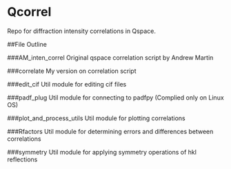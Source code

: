# Qcorrel

Repo for diffraction intensity correlations in Qspace.

##File Outline

###AM_inten_correl
Original qspace correlation script by Andrew Martin

###correlate
My version on correlation script

###edit_cif
Util module for editing cif files

###padf_plug
Util module for connecting to padfpy (Complied only on Linux OS)

###plot_and_process_utils
Util module for plotting correlations

###Rfactors
Util module for determining errors and differences between correlations

###symmetry
Util module for applying symmetry operations of hkl reflections
